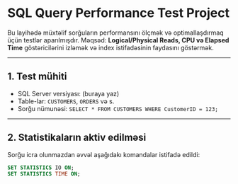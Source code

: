 # SQL Query Performance Test Project

Bu layihədə müxtəlif sorğuların performansını ölçmək və optimallaşdırmaq üçün testlər aparılmışdır. Məqsəd: **Logical/Physical Reads, CPU və Elapsed Time** göstəricilərini izləmək və index istifadəsinin faydasını göstərmək.

---

## 1. Test mühiti
- SQL Server versiyası: (buraya yaz)  
- Table-lar: `CUSTOMERS`, `ORDERS` və s.  
- Sorğu nümunəsi: `SELECT * FROM CUSTOMERS WHERE CustomerID = 123;`

---

## 2. Statistikaların aktiv edilməsi
Sorğu icra olunmazdan əvvəl aşağıdakı komandalar istifadə edildi:

```sql
SET STATISTICS IO ON;
SET STATISTICS TIME ON;
